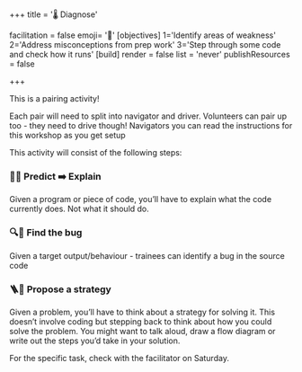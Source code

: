 +++
title = '🌡️ Diagnose'

facilitation = false
emoji= '🧩'
[objectives]
1='Identify areas of weakness'
2='Address misconceptions from prep work'
3='Step through some code and check how it runs'
[build]
  render = false
  list = 'never'
  publishResources = false

+++

This is a pairing activity!

Each pair will need to split into navigator and driver.
Volunteers can pair up too - they need to drive though!
Navigators you can read the instructions for this workshop as you get setup

This activity will consist of the following steps:

### 🧑‍💻 Predict ➡️ Explain

Given a program or piece of code, you’ll have to explain what the code currently does. Not what it should do.

### 🔍🐛 Find the bug

Given a target output/behaviour - trainees can identify a bug in the source code

### 🪜🧭 Propose a strategy

Given a problem, you’ll have to think about a strategy for solving it. This doesn’t involve coding but stepping back to think about how you could solve the problem. You might want to talk aloud, draw a flow diagram or write out the steps you’d take in your solution.

For the specific task, check with the facilitator on Saturday.
